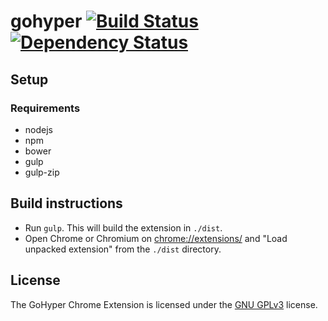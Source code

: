 # gohyper [![Build Status](https://travis-ci.org/jengeb/gohyper.svg?branch=master)](https://travis-ci.org/jengeb/gohyper) [![Dependency Status](https://gemnasium.com/jengeb/gohyper.svg)](https://gemnasium.com/jengeb/gohyper)

## Setup
### Requirements
* nodejs
* npm
* bower
* gulp
* gulp-zip

## Build instructions
* Run `gulp`. This will build the extension in `./dist`.
* Open Chrome or Chromium on [chrome://extensions/](chrome://extensions/) and "Load unpacked extension" from the `./dist` directory.

## License
The GoHyper Chrome Extension is licensed under the [GNU GPLv3](https://www.gnu.org/licenses/gpl.html) license.
